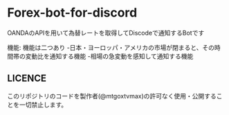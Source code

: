 # Forex-bot-for-discord
OANDAのAPIを用いて為替レートを取得してDiscodeで通知するBotです

機能:
機能は二つあり
 -日本・ヨーロッパ・アメリカの市場が閉まると、その時間帯の変動比を通知する機能
 -相場の急変動を感知して通知する機能

## LICENCE
このリポジトリのコードを製作者(@mtgoxtvmax)の許可なく使用・公開することを一切禁止します。
